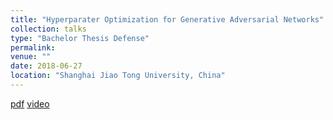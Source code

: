 ```yaml
---
title: "Hyperparater Optimization for Generative Adversarial Networks"
collection: talks
type: "Bachelor Thesis Defense"
permalink: 
venue: ""
date: 2018-06-27
location: "Shanghai Jiao Tong University, China"
---
```

[pdf](http://sjcg.jwc.sjtu.edu.cn/303/3/3/Dissertation.html)
[video](http://sjcg.jwc.sjtu.edu.cn/303/3/3/Video.html)


